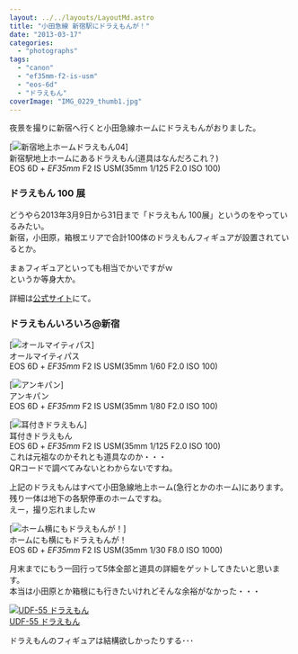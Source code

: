 ```yaml
---
layout: ../../layouts/LayoutMd.astro
title: "小田急線 新宿駅にドラえもんが！"
date: "2013-03-17"
categories: 
  - "photographs"
tags: 
  - "canon"
  - "ef35mm-f2-is-usm"
  - "eos-6d"
  - "ドラえもん"
coverImage: "IMG_0229_thumb1.jpg"
---
```


夜景を撮りに新宿へ行くと小田急線ホームにドラえもんがおりました。

[![新宿地上ホームドラえもん04](/archive/images/IMG_0229_thumb.jpg "新宿地上ホームドラえもん04")]  
新宿駅地上ホームにあるドラえもん(道具はなんだろこれ？)  
EOS 6D + _EF35mm_ F2 IS USM(35mm 1/125 F2.0 ISO 100)

### ドラえもん 100 展

どうやら2013年3月9日から31日まで「ドラえもん 100展」というのをやっているみたい。  
新宿，小田原，箱根エリアで合計100体のドラえもんフィギュアが設置されているとか。

まぁフィギュアといっても相当でかいですがｗ  
というか等身大か。

詳細は[公式サイト](http://www.odakyu-dora100.jp/)にて。

### ドラえもんいろいろ@新宿

[![オールマイティパス](/archive/images/IMG_0224_thumb.jpg "オールマイティパス")]  
オールマイティパス  
EOS 6D + _EF35mm_ F2 IS USM(35mm 1/60 F2.0 ISO 100)

[![アンキパン](/archive/images/IMG_0225_thumb.jpg "アンキパン")]  
アンキパン  
EOS 6D + _EF35mm_ F2 IS USM(35mm 1/80 F2.0 ISO 100)

[![耳付きドラえもん](/archive/images/IMG_0226_thumb.jpg "耳付きドラえもん")]  
耳付きドラえもん  
EOS 6D + _EF35mm_ F2 IS USM(35mm 1/125 F2.0 ISO 100)  
これは元祖なのかそれとも道具なのか・・・  
QRコードで調べてみないとわからないですね。

上記のドラえもんはすべて小田急線地上ホーム(急行とかのホーム)にあります。  
残り一体は地下の各駅停車のホームですね。  
えー，撮り忘れましたｗ

[![ホーム横にもドラえもんが！](/archive/images/IMG_0227_thumb.jpg "ホーム横にもドラえもんが！")]  
ホームにも横にもドラえもんが！  
EOS 6D + _EF35mm_ F2 IS USM(35mm 1/30 F8.0 ISO 1000)

月末までにもう一回行って5体全部と道具の詳細をゲットしてきたいと思います。  
本当は小田原とか箱根にも行きたいけれどそんな余裕がなかった・・・

[![UDF-55 ドラえもん](/archive/images/41h%2BI9zGKdL._SL160_.jpg)  
UDF-55 ドラえもん  
](https://www.amazon.co.jp/exec/obidos/ASIN/B007BJ44VO/mizuka123-22/ref=nosim)

ドラえもんのフィギュアは結構欲しかったりする･･･
